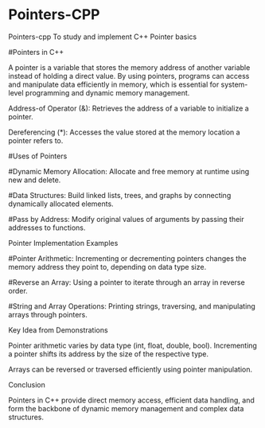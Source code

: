 # Pointers-CPP
Pointers-cpp
To study and implement C++ Pointer basics

#Pointers in C++

A pointer is a variable that stores the memory address of another variable instead of holding a direct value. By using pointers, programs can access and manipulate data efficiently in memory, which is essential for system-level programming and dynamic memory management.

Address-of Operator (&): Retrieves the address of a variable to initialize a pointer.

Dereferencing (*): Accesses the value stored at the memory location a pointer refers to.

#Uses of Pointers

#Dynamic Memory Allocation:
Allocate and free memory at runtime using new and delete.

#Data Structures: 
Build linked lists, trees, and graphs by connecting dynamically allocated elements.

#Pass by Address:
Modify original values of arguments by passing their addresses to functions.

Pointer Implementation Examples

#Pointer Arithmetic:
Incrementing or decrementing pointers changes the memory address they point to, depending on data type size.

#Reverse an Array:
Using a pointer to iterate through an array in reverse order.

#String and Array Operations:
Printing strings, traversing, and manipulating arrays through pointers.

Key Idea from Demonstrations

Pointer arithmetic varies by data type (int, float, double, bool). Incrementing a pointer shifts its address by the size of the respective type.

Arrays can be reversed or traversed efficiently using pointer manipulation.

Conclusion

Pointers in C++ provide direct memory access, efficient data handling, and form the backbone of dynamic memory management and complex data structures.

